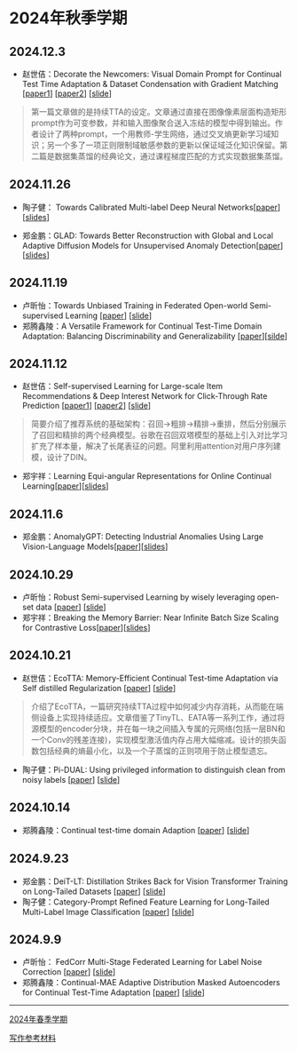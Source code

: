 # 2024年秋季学期

## 2024.12.3

- 赵世佶：Decorate the Newcomers: Visual Domain Prompt for Continual Test Time Adaptation & Dataset Condensation with Gradient Matching [[paper1](./assets/papers/Decorate%20the%20Newcomers%20Visual%20Domain%20Prompt%20for%20C.pdf)] [[paper2](./assets/papers/Dataset%20Condensation%20with%20Gradient%20Matching.pdf)] [[slide](./assets/slides/20241203-zhaosj.pdf)]

> 第一篇文章做的是持续TTA的设定。文章通过直接在图像像素层面构造矩形prompt作为可变参数，并和输入图像聚合送入冻结的模型中得到输出。作者设计了两种prompt，一个用教师-学生网络，通过交叉熵更新学习域知识；另一个多了一项正则限制域敏感参数的更新以保证域泛化知识保留。第二篇是数据集蒸馏的经典论文，通过课程梯度匹配的方式实现数据集蒸馏。

## 2024.11.26

- 陶子健： Towards Calibrated Multi-label Deep Neural Networks[[paper](./assets/papers/Towards_Calibrated_Multi-Label_Deep_Neural_Networks.pdf)][[slides](./assets/slides/2024.11.25组会%20陶子健.pdf)]

- 郑金鹏：GLAD: Towards Better Reconstruction with  Global and Local Adaptive Diffusion Models for  Unsupervised Anomaly Detection[[paper](./assets/papers/GLAD%20Towards%20Better%20Reconstruction%20with%20Global%20and%20Local%20Adaptive%20Diffusion%20Models%20for%20Unsupervised.pdf)][[slides](./assets/slides/2024.11.26-郑金鹏.pdf)]

## 2024.11.19

- 卢昕怡：Towards Unbiased Training in Federated Open-world Semi-supervised Learning [[paper](./assets/papers/Towards%20Unbiased%20Training%20in%20Federated%20Open-world%20Semi-supervised%20Learning.pdf)] [[slide](./assets/slides/2024.11.19组会%20卢昕怡.pdf)]
- 郑腾鑫陵：A Versatile Framework for Continual Test-Time Domain Adaptation: Balancing  Discriminability and Generalizability
[[paper](./assets/papers/A%20Versatile%20Framework%20for%20Continual%20Test-Time%20Domain%20Adaptation%20Balancing%20Discriminability%20and%20Gene.pdf)][[silde](./assets/slides/2024.11.19组会%20郑腾鑫陵.pdf)]

## 2024.11.12

- 赵世佶：Self-supervised Learning for Large-scale Item Recommendations & Deep Interest Network for Click-Through Rate Prediction [[paper1](./assets/papers/Deep%20Interest%20Network%20for%20Click-Through%20Rate%20Predion.pdf)] [[paper2](./assets/papers/Self-supervised%20Learning%20for%20Large-scale%20Item%20Recommendations.pdf)] [[slide](./assets/slides/20241112-zhaosj.pdf)]

> 简要介绍了推荐系统的基础架构：召回->粗排->精排->重排，然后分别展示了召回和精排的两个经典模型。谷歌在召回双塔模型的基础上引入对比学习扩充了样本量，解决了长尾表征的问题。阿里利用attention对用户序列建模，设计了DIN。

- 郑宇祥：Learning Equi-angular Representations for Online Continual Learning[[paper](https://arxiv.org/abs/2404.01628)][[slides](./assets/slides/20241112-zyx.pdf)]

## 2024.11.6

- 郑金鹏：AnomalyGPT: Detecting Industrial Anomalies Using Large Vision-Language Models[[paper](https://arxiv.org/abs/2308.15366)][[slides](./assets/slides/2024.11.7郑金鹏.pdf)]

## 2024.10.29

- 卢昕怡：Robust Semi-supervised Learning by wisely leveraging open-set data [[paper](./assets/papers/Robust%20Semi-supervised%20Learning%20by%20wisely%20leveraging%20open-set%20data.pdf)] [[slide](./assets/slides/2024.10.29%20组会%20卢昕怡.pdf)]
- 郑宇祥：Breaking the Memory Barrier: Near Infinite Batch Size Scaling for Contrastive Loss[[paper](https://arxiv.org/abs/2410.17243)][[slides](./assets/slides20241029-zyx.pdf)]

## 2024.10.21

- 赵世佶：EcoTTA: Memory-Efficient Continual Test-time Adaptation via Self distilled Regularization [[paper](./assets/papers/EcoTTA_Memory-Efficient_Continual_Test-time_Adapt.pdf)] [[slide](./assets/slides/20241021-zhaosj.pdf)]

> 介绍了EcoTTA，一篇研究持续TTA过程中如何减少内存消耗，从而能在端侧设备上实现持续适应。文章借鉴了TinyTL、EATA等一系列工作，通过将源模型的encoder分块，并在每一块之间插入专属的元网络(包括一层BN和一个Conv的残差连接)，实现模型激活值内存占用大幅缩减。设计的损失函数包括经典的熵最小化，以及一个子蒸馏的正则项用于防止模型遗忘。

- 陶子健：Pi-DUAL: Using privileged information to distinguish clean from noisy labels [[paper](./assets/papers/Pi-DUAL%20Using%20privileged%20information%20to%20distinguish%20clean%20from%20noisy%20labels.pdf)] [[slide](./assets/slides/2024.10.21组会%20陶子健.pdf)]

## 2024.10.14

- 郑腾鑫陵：Continual test-time domain Adaption [[paper](./assets/papers/Continual_test-time_domain_Adaption.pdf)] [[slide](./assets/slides/2024.10.14组会%20郑腾鑫陵.pdf)]

## 2024.9.23

- 郑金鹏：DeiT-LT: Distillation Strikes Back for Vision Transformer Training on Long-Tailed Datasets [[paper](https://openaccess.thecvf.com/content/CVPR2024/papers/Rangwani_DeiT-LT_Distillation_Strikes_Back_for_Vision_Transformer_Training_on_Long-Tailed_CVPR_2024_paper.pdf)] [[slide](./assets/slides/2024.9.23组会%20郑金鹏.pdf)]
- 陶子健：Category-Prompt Refined Feature Learning for Long-Tailed Multi-Label Image Classification [[paper](./assets/papers/Category-Prompt%20Refined%20Feature%20Learning%20for%20Long-Tailed%20Multi-Label%20Image%20Classification-acmmm2024.pdf)] [[slide](./assets/slides/2024.9.23组会%20陶子健.pdf)]

## 2024.9.9

- 卢昕怡： FedCorr Multi-Stage Federated Learning for Label Noise Correction [[paper](./assets/papers/FedCorr_Multi-Stage_Federated_Learning_for_Label_Noise_Correction.pdf)] [[slide](./assets/slides/2024.9.9%20卢昕怡.pdf)]
- 郑腾鑫陵：Continual-MAE Adaptive Distribution Masked Autoencoders for Continual Test-Time Adaptation [[paper](./assets/papers/Continual-MAE_Adaptive_Distribution_Masked_Autoencoders_for_Continual_Test-Time_Adaptation.pdf)] [[slide](./assets/slides/2024.9.9%20郑腾鑫陵.pdf)]

---

[2024年春季学期](./2024-spring.md)

[写作参考材料](./documents.md)
